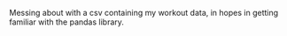 Messing about with a csv containing my workout data, in hopes in getting familiar with the pandas library.

